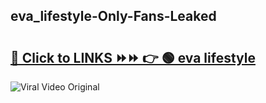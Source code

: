 
 ## eva_lifestyle-Only-Fans-Leaked

# <h2><a href="https://clipsfans.com/eva_lifestyle&ref=git">🔗 Click to LINKS ⏩⏩ 👉 🟢 eva lifestyle </a></h2>

<a href="https://clipsfans.com/eva_lifestyle&ref=git" rel="nofollow" data-target="animated-image.originalLink"><img src="https://i.ibb.co.com/xMMVF88/686577567.gif" alt="Viral Video Original" style="max-width: 100%; display: inline-block;" data-target="animated-image.originalImage"></a>
